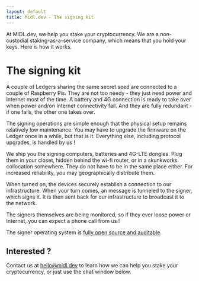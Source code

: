 ```yaml
---
layout: default
title: Midl.dev - The signing kit
---
```


At MIDL.dev, we help you stake your cryptocurrency. We are a non-custodial staking-as-a-service company, which means that you hold your keys. Here is how it works.

# The signing kit

A couple of Ledgers sharing the same secret seed are connected to a couple of Raspberry Pis. They are not too needy - they just need power and Internet most of the time. A battery and 4G connection is ready to take over when power and/on Internet connectivity fail. And they are fully redundant - if one fails, the other one takes over.

The signing operations are simple enough that the physical setup remains relatively low maintenance. You may have to upgrade the firmware on the Ledger once in a while, but that is it. Everything else, including protocol upgrades, is handled by us !

We ship you the signing computers, batteries and 4G-LTE dongles. Plug them in your closet, hidden behind the wi-fi router, or in a skunkworks collocation somewhere. They do not have to be in the same place either. For increased reliability, you may geographically distribute them.

When turned on, the devices securely establish a connection to our infrastructure. When your turn comes, an message is tunneled to the signer, which signs it. It is then sent back for our infrastructure to broadcast it to the network.

The signers themselves are being monitored, so if they ever loose power or Internet, you can expect a phone call from us !

The signer operating system is [fully open source and auditable](https://github.com/hodl-dot-farm/tezos-remote-signer-os).

## Interested ?

Contact us at [hello@midl.dev](mailto:hello@midl.dev) to learn how we can help you stake your cryptocurrency, or just use the chat window below.
